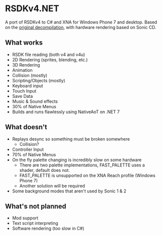 # RSDKv4.NET
 A port of RSDKv4 to C# and XNA for Windows Phone 7 and desktop. Based on the [original decompilation](https://github.com/Rubberduckycooly/Sonic-1-2-2013-Decompilation), with hardware rendering based on Sonic CD.

## What works
- RSDK file reading (both v4 and v4u)
- 2D Rendering (sprites, blending, etc.)
- 3D Rendering
- Animation
- Collision (mostly)
- Scripting/Objects (mostly)
- Keyboard input
- Touch Input
- Save Data
- Music & Sound effects
- 30% of Native Menus
- Builds and runs flawlessly using NativeAoT on .NET 7

## What doesn't
- Replays desync so something must be broken somewhere
    - Collision?
- Controller Input
- 70% of Native Menus
- On the fly palette changing is incredibly slow on some hardware
    - There are two palette implementations, FAST_PALETTE uses a shader, default does not. 
    - FAST_PALETTE is unsupported on the XNA Reach profile (Windows Phone 7)
    - Another solution will be required
- Some background modes that aren't used by Sonic 1 & 2

## What's not planned
- Mod support
- Text script interpreting
- Software rendering (too slow in C#)